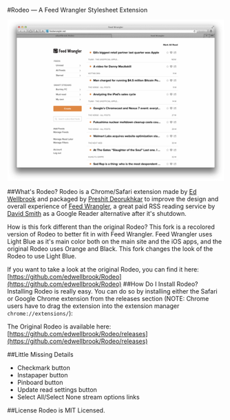#Rodeo — A Feed Wrangler Stylesheet Extension

![Rodeo Preview](https://github.com/edwellbrook/Rodeo/raw/master/preview.png "Rodeo Safari Exension")

##What's Rodeo?
Rodeo is a Chrome/Safari extension made by [Ed Wellbrook](http://edwellbrook.com/) and packaged by [Preshit Deorukhkar](http://nuclearbits.com/) to improve the design and overall experience of [Feed Wrangler](http://feedwrangler.net), a great paid RSS reading service by [David Smith](http://david-smith.org) as a Google Reader alternative after it's shutdown.

How is this fork different than the original Rodeo?
This fork is a recolored version of Rodeo to better fit in with Feed Wrangler. Feed Wrangler uses Light Blue as it's main color both on the main site and the iOS apps, and the original Rodeo uses Orange and Black. This fork changes the look of the Rodeo to use Light Blue.

If you want to take a look at the original Rodeo, you can find it here: [https://github.com/edwellbrook/Rodeo](https://github.com/edwellbrook/Rodeo)
##How Do I Install Rodeo?
Installing Rodeo is really easy. You can do so by installing either the Safari or Google Chrome extension from the releases section (NOTE: Chrome users have to drag the extension into the extension manager `chrome://extensions/`):

The Original Rodeo is available here:
[https://github.com/edwellbrook/Rodeo/releases](https://github.com/edwellbrook/Rodeo/releases)

##Little Missing Details
- Checkmark button
- Instapaper button
- Pinboard button
- Update read settings button
- Select All/Select None stream options links

##License
Rodeo is MIT Licensed.
